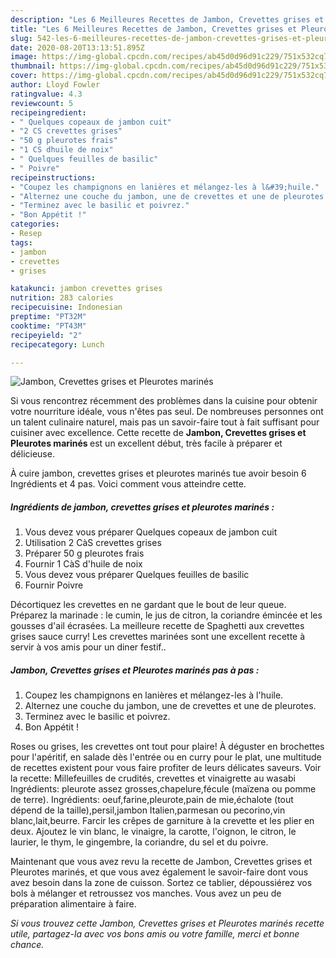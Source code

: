 ```yaml
---
description: "Les 6 Meilleures Recettes de Jambon, Crevettes grises et Pleurotes marinés"
title: "Les 6 Meilleures Recettes de Jambon, Crevettes grises et Pleurotes marinés"
slug: 542-les-6-meilleures-recettes-de-jambon-crevettes-grises-et-pleurotes-marines
date: 2020-08-20T13:13:51.895Z
image: https://img-global.cpcdn.com/recipes/ab45d0d96d91c229/751x532cq70/jambon-crevettes-grises-et-pleurotes-marines-photo-principale-de-la-recette.jpg
thumbnail: https://img-global.cpcdn.com/recipes/ab45d0d96d91c229/751x532cq70/jambon-crevettes-grises-et-pleurotes-marines-photo-principale-de-la-recette.jpg
cover: https://img-global.cpcdn.com/recipes/ab45d0d96d91c229/751x532cq70/jambon-crevettes-grises-et-pleurotes-marines-photo-principale-de-la-recette.jpg
author: Lloyd Fowler
ratingvalue: 4.3
reviewcount: 5
recipeingredient:
- " Quelques copeaux de jambon cuit"
- "2 CS crevettes grises"
- "50 g pleurotes frais"
- "1 CS dhuile de noix"
- " Quelques feuilles de basilic"
- " Poivre"
recipeinstructions:
- "Coupez les champignons en lanières et mélangez-les à l&#39;huile."
- "Alternez une couche du jambon, une de crevettes et une de pleurotes."
- "Terminez avec le basilic et poivrez."
- "Bon Appétit !"
categories:
- Resep
tags:
- jambon
- crevettes
- grises

katakunci: jambon crevettes grises 
nutrition: 283 calories
recipecuisine: Indonesian
preptime: "PT32M"
cooktime: "PT43M"
recipeyield: "2"
recipecategory: Lunch

---
```



![Jambon, Crevettes grises et Pleurotes marinés](https://img-global.cpcdn.com/recipes/ab45d0d96d91c229/751x532cq70/jambon-crevettes-grises-et-pleurotes-marines-photo-principale-de-la-recette.jpg)

Si vous rencontrez récemment des problèmes dans la cuisine pour obtenir votre nourriture idéale, vous n'êtes pas seul. De nombreuses personnes ont un talent culinaire naturel, mais pas un savoir-faire tout à fait suffisant pour cuisiner avec excellence. Cette recette de <strong> Jambon, Crevettes grises et Pleurotes marinés </strong> est un excellent début, très facile à préparer et délicieuse.

<!--inarticleads1-->

À cuire jambon, crevettes grises et pleurotes marinés tue avoir besoin 6 Ingrédients et 4 pas. Voici comment vous atteindre cette.

##### Ingrédients de jambon, crevettes grises et pleurotes marinés :

1. Vous devez vous préparer  Quelques copeaux de jambon cuit
1. Utilisation 2 CàS crevettes grises
1. Préparer 50 g pleurotes frais
1. Fournir 1 CàS d&#39;huile de noix
1. Vous devez vous préparer  Quelques feuilles de basilic
1. Fournir  Poivre


Décortiquez les crevettes en ne gardant que le bout de leur queue. Préparez la marinade : le cumin, le jus de citron, la coriandre émincée et les gousses d&#39;ail écrasées. La meilleure recette de Spaghetti aux crevettes grises sauce curry! Les crevettes marinées sont une excellent recette à servir à vos amis pour un diner festif.. 

<!--inarticleads2-->

##### Jambon, Crevettes grises et Pleurotes marinés pas à pas :

1. Coupez les champignons en lanières et mélangez-les à l&#39;huile.
1. Alternez une couche du jambon, une de crevettes et une de pleurotes.
1. Terminez avec le basilic et poivrez.
1. Bon Appétit !


Roses ou grises, les crevettes ont tout pour plaire! À déguster en brochettes pour l&#39;apéritif, en salade dès l&#39;entrée ou en curry pour le plat, une multitude de recettes existent pour vous faire profiter de leurs délicates saveurs. Voir la recette: Millefeuilles de crudités, crevettes et vinaigrette au wasabi Ingrédients: pleurote assez grosses,chapelure,fécule (maïzena ou pomme de terre). Ingrédients: oeuf,farine,pleurote,pain de mie,échalote (tout dépend de la taille),persil,jambon Italien,parmesan ou pecorino,vin blanc,lait,beurre. Farcir les crêpes de garniture à la crevette et les plier en deux. Ajoutez le vin blanc, le vinaigre, la carotte, l&#39;oignon, le citron, le laurier, le thym, le gingembre, la coriandre, du sel et du poivre. 

<!--inarticleads1-->

<p>
Maintenant que vous avez revu la recette de Jambon, Crevettes grises et Pleurotes marinés, et que vous avez également le savoir-faire dont vous avez besoin dans la zone de cuisson. Sortez ce tablier, dépoussiérez vos bols à mélanger et retroussez vos manches. Vous avez un peu de préparation alimentaire à faire.
</p>

<p>
<i>Si vous trouvez cette Jambon, Crevettes grises et Pleurotes marinés recette utile, partagez-la avec vos bons amis ou votre famille, merci et bonne chance.</i>
</p>
